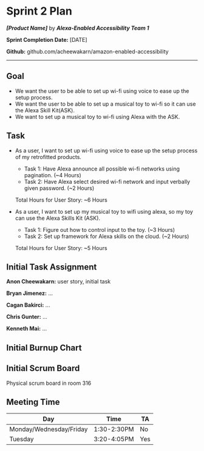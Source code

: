 # Sprint 2 Plan

***[Product Name]*** by  ***Alexa-Enabled Accessibility Team 1***

**Sprint Completion Date:** [DATE]

**Github:** github.com/acheewakarn/amazon-enabled-accessibility

---

## Goal

- We want the user to be able to set up wi-fi using voice to ease up the setup process.
- We want the user to be able to set up a musical toy to wi-fi so it can use the Alexa Skill
  Kit(ASK).
- We want to set up a musical toy to wi-fi using Alexa with the ASK.

## Task

- As a user, I want to set up wi-fi using voice to ease up the setup process of my retrofitted products.
  - Task 1: Have Alexa announce all possible wi-fi networks using pagination. (~4 Hours)
  - Task 2: Have Alexa select desired wi-fi network and input verbally given password. (~2 Hours)
  
  Total Hours for User Story: ~6 Hours
  
- As a user, I want to set up my musical toy to wifi using alexa, so my toy can use the Alexa Skills Kit (ASK).
  - Task 1: Figure out how to control input to the toy. (~3 Hours)
  - Task 2: Set up framework for Alexa skills on the cloud. (~2 Hours)

   Total Hours for User Story: ~5 Hours

## Initial Task Assignment

**Anon Cheewakarn:** user story, initial task

**Bryan Jimenez:** ...

**Cagan Bakirci:** ...

**Chris Gunter:** ...

**Kenneth Mai:** ...


## Initial Burnup Chart


## Initial Scrum Board

Physical scrum board in room 316 

## Meeting Time

|Day|Time|TA|
|------|------|------|
|Monday/Wednesday/Friday|1:30-2:30PM|No|
|Tuesday|3:20-4:05PM|Yes|
